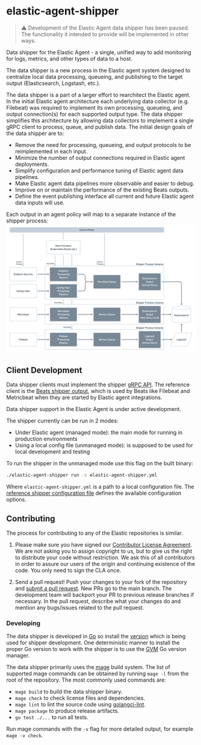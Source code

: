 # elastic-agent-shipper

> :warning: Development of the Elastic Agent data shipper has been paused. The functionality it intended to provide will be implemented in other ways.

Data shipper for the Elastic Agent - a single, unified way to add monitoring for logs, metrics, and
other types of data to a host.

The data shipper is a new process in the Elastic agent system designed to centralize local data
processing, queueing, and publishing to the target output (Elasticsearch, Logstash, etc.).

The data shipper is a part of a larger effort to rearchitect the Elastic agent. In the initial Elastic
agent architecture each underlying data collector (e.g. Filebeat) was required to implement its own
processing, queueing, and output connection(s) for each supported output type. The data shipper
simplifies this architecture by allowing data collectors to implement a single gRPC client to
process, queue, and publish data. The initial design goals of the data shipper are to:

- Remove the need for processing, queueing, and output protocols to be reimplemented in each input.
- Minimize the number of output connections required in Elastic agent deployments.
- Simplify configuration and performance tuning of Elastic agent data pipelines.
- Make Elastic agent data pipelines more observable and easier to debug.
- Improve on or maintain the performance of the existing Beats outputs.
- Define the event publishing interface all current and future Elastic agent data inputs will use.

Each output in an agent policy will map to a separate instance of the shipper process:
![Elastic Agent Data Shipper](docs/elastic-agent-shipper-arch.png)

## Client Development

Data shipper clients must implement the shipper [gRPC API](https://github.com/elastic/elastic-agent-shipper-client/tree/main/api).
The reference client is the [Beats shipper output](https://github.com/elastic/beats/tree/main/libbeat/outputs/shipper), which is
used by Beats like Filebeat and Metricbeat when they are started by Elastic agent integrations. 

Data shipper support in the Elastic Agent is under active development.

The shipper currently can be run in 2 modes:

* Under Elastic agent (managed mode): the main mode for running in production environments
* Using a local config file (unmanaged mode): is supposed to be used for local development and testing

To run the shipper in the unmanaged mode use this flag on the built binary:

```sh
./elastic-agent-shipper run -c elastic-agent-shipper.yml
```

Where `elastic-agent-shipper.yml` is a path to a local configuration file. The [reference shipper configuration file](https://github.com/elastic/elastic-agent-shipper/blob/main/elastic-agent-shipper.yml) defines the available
configuration options.

## Contributing

The process for contributing to any of the Elastic repositories is similar.

1. Please make sure you have signed our [Contributor License Agreement](https://www.elastic.co/contributor-agreement/). 
We are not asking you to assign copyright to us, but to give us the right to distribute your code
without restriction. We ask this of all contributors in order to assure our users of the origin and
continuing existence of the code. You only need to sign the CLA once.

2. Send a pull request! Push your changes to your fork of the repository and [submit a pull
request](https://help.github.com/articles/using-pull-requests). New PRs go to the main branch. The
development team will backport your PR to previous release branches if necessary. In the pull request, describe what
your changes do and mention any bugs/issues related to the pull request. 

### Developing
The data shipper is developed in [Go](http://golang.org/) so install the [version](https://github.com/elastic/elastic-agent-shipper/blob/main/.go-version) 
which is being used for shipper development. One deterministic manner to install the proper Go version to work with the shipper is to use the
[GVM](https://github.com/andrewkroh/gvm) Go version manager.

The data shipper primarily uses the [mage](https://magefile.org/) build system. The list of supported mage commands can be obtained
by running `mage -l` from the root of the repository. The most commonly used commands are:

* `mage build` to build the data shipper binary.
* `mage check` to check license files and dependencies.
* `mage lint` to lint the source code using [golangci-lint](https://golangci-lint.run/).
* `mage package` to produce release artifacts.
* `go test ./...` to run all tests.

Run mage commands with the `-v` flag for more detailed output, for example `mage -v check`.
